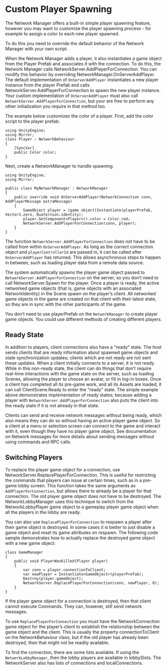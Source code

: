 # Custom Player Spawning

The Network Manager offers a built-in simple player spawning feature, however you may want to customize the player spawning process - for example to assign a color to each new player spawned.

To do this you need to override the default behavior of the Network Manager with your own script.

When the Network Manager adds a player, it also instantiates a game object from the Player Prefab and associates it with the connection. To do this, the Network Manager calls NetworkServer.AddPlayerForConnection. You can modify this behavior by overriding NetworkManager.OnServerAddPlayer. The default implementation of `OnServerAddPlayer` instantiates a new player instance from the player Prefab and calls NetworkServer.AddPlayerForConnection to spawn the new player instance. Your custom implementation of `OnServerAddPlayer` must also call `NetworkServer.AddPlayerForConnection`, but your are free to perform any other initialization you require in that method too.

The example below customizes the color of a player. First, add the color script to the player prefab:

```
using UnityEngine;
using Mirror;
class Player : NetworkBehaviour
{
    [SyncVar]
    public Color color;
}
```

Next, create a NetworkManager to handle spawning.

```
using UnityEngine;
using Mirror;

public class MyNetworkManager : NetworkManager
{
    public override void OnServerAddPlayer(NetworkConnection conn, AddPlayerMessage extraMessage)
    {
        GameObject player = (game object)Instantiate(playerPrefab, Vector3.zero, Quaternion.identity);
        player.GetComponent<Player>().color = Color.red;
        NetworkServer.AddPlayerForConnection(conn, player);
    }
}
```

The function `NetworkServer.AddPlayerForConnection` does not have to be called from within `OnServerAddPlayer`. As long as the correct connection object and `playerControllerId` are passed in, it can be called after `OnServerAddPlayer` has returned. This allows asynchronous steps to happen in between, such as loading player data from a remote data source.

The system automatically spawns the player game object passed to `NetworkServer.AddPlayerForConnection` on the server, so you don’t need to call NetworkServer.Spawn for the player. Once a player is ready, the active networked game objects (that is, game objects with an associated NetworkIdentity) in the Scene spawn on the player’s client. All networked game objects in the game are created on that client with their latest state, so they are in sync with the other participants of the game.

You don’t need to use playerPrefab on the `NetworkManager` to create player game objects. You could use different methods of creating different players.

## Ready State

In addition to players, client connections also have a “ready” state. The host sends clients that are ready information about spawned game objects and state synchronization updates; clients which are not ready are not sent these updates. When a client initially connects to a server, it is not ready. While in this non-ready state, the client can do things that don’t require real-time interactions with the game state on the server, such as loading Scenes, allowing the player to choose an avatar, or fill in log-in boxes. Once a client has completed all its pre-game work, and all its Assets are loaded, it can call ClientScene.Ready to enter the “ready” state. The simple example above demonstrates implementation of ready states; because adding a player with `NetworkServer.AddPlayerForConnection` also puts the client into the ready state if it is not already in that state.

Clients can send and receive network messages without being ready, which also means they can do so without having an active player game object. So a client at a menu or selection screen can connect to the game and interact with it, even though they have no player game object. See documentation on Network messages for more details about sending messages without using commands and RPC calls.

## Switching Players

To replace the player game object for a connection, use NetworkServer.ReplacePlayerForConnection. This is useful for restricting the commands that players can issue at certain times, such as in a pre-game lobby screen. This function takes the same arguments as `AddPlayerForConnection`, but allows there to already be a player for that connection. The old player game object does not have to be destroyed. The NetworkLobbyManager uses this technique to switch from the NetworkLobbyPlayer game object to a gameplay player game object when all the players in the lobby are ready.

You can also use `ReplacePlayerForConnection` to respawn a player after their game object is destroyed. In some cases it is better to just disable a game object and reset its game attributes on respawn. The following code sample demonstrates how to actually replace the destroyed game object with a new game object:

```
class GameManager
{
    public void PlayerWasKilled(Player player)
    {
        var conn = player.connectionToClient;
        var newPlayer = Instantiate<GameObject>(playerPrefab);
        Destroy(player.gameObject);
        NetworkServer.ReplacePlayerForConnection(conn, newPlayer, 0);
    }
}
```

If the player game object for a connection is destroyed, then that client cannot execute Commands. They can, however, still send network messages.

To use `ReplacePlayerForConnection` you must have the NetworkConnection game object for the player’s client to establish the relationship between the game object and the client. This is usually the property connectionToClient on the NetworkBehaviour class, but if the old player has already been destroyed, then that might not be readily available.

To find the connection, there are some lists available. If using the `NetworkLobbyManager`, then the lobby players are available in lobbySlots. The NetworkServer also has lists of connections and localConnections.
